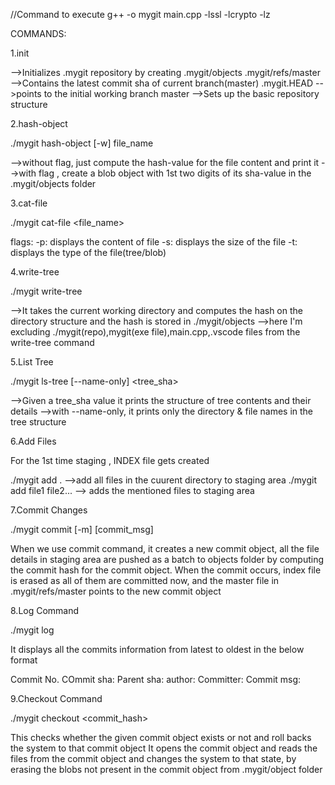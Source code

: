 //Command to execute
g++ -o mygit main.cpp -lssl -lcrypto -lz

COMMANDS:

 1.init

-->Initializes .mygit repository by creating
.mygit/objects
.mygit/refs/master -->Contains the latest commit sha of current branch(master)
.mygit.HEAD -->points to the initial working branch master
-->Sets up the basic repository structure

2.hash-object

./mygit hash-object [-w] file_name

-->without flag, just compute the hash-value for the file content and print it
-->with flag , create a blob object with 1st two digits of its sha-value in the .mygit/objects folder

3.cat-file

./mygit cat-file <flag> <file_name>

flags: -p: displays the content of file
-s: displays the size of the file
-t: displays the type of the file(tree/blob)

4.write-tree

./mygit write-tree

-->It takes the current working directory and computes the hash on the directory structure and the hash is stored in ./mygit/objects
-->here I'm excluding ./mygit(repo),mygit(exe file),main.cpp,.vscode files from the write-tree command

5.List Tree

./mygit ls-tree [--name-only] <tree_sha>

-->Given a tree_sha value it prints the structure of tree contents and their details
-->with --name-only, it prints only the directory & file names in the tree structure

6.Add Files

For the 1st time staging , INDEX file gets created

./mygit add . -->add all files in the cuurent directory to staging area
./mygit add file1 file2... --> adds the mentioned files to staging area

7.Commit Changes

./mygit commit [-m] [commit_msg]

When we use commit command, it creates a new commit object, all the file details in staging area are pushed as a batch to objects folder by computing the commit hash for the commit object.
When the commit occurs, index file is erased as all of them are committed now, and the master file in .mygit/refs/master points to the new commit object

8.Log Command

./mygit log

It displays all the commits information from latest to oldest in the below format

Commit No.
COmmit sha:
Parent sha:
author:
Committer:
Commit msg:

9.Checkout Command

./mygit checkout <commit_hash>

This checks whether the given commit object exists or not and roll backs the system to that commit object
It opens the commit object and reads the files from the commit object and changes the system to that state, by erasing the blobs not present in the commit object from .mygit/object folder
